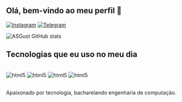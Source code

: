 ## Olá, bem-vindo ao meu perfil 👋
[![Instagram](https://img.shields.io/badge/Instagram-E4405F?style=for-the-badge&logo=instagram&logoColor=white)](https://www.instagram.com/https_gustas/)
[![Telegram](https://img.shields.io/badge/Telegram-2CA5E0?style=for-the-badge&logo=telegram&logoColor=white)](https://t.me/ASgustas)

![ASGust GitHub stats](https://github-readme-stats.vercel.app/api?username=ASGust&show_icons=true&theme=onedark)

## Tecnologias que eu uso no meu dia

<div style="display: inline_block"><br/>
  <img align="center" alt="html5" src=https://img.shields.io/badge/HTML-239120?style=for-the-badge&logo=html5&logoColor=white /> 
  <img align="center" alt="html5" src=	https://img.shields.io/badge/Python-3776AB?style=for-the-badge&logo=python&logoColor=white/> 
  <img align="center" alt="html5" src=	https://img.shields.io/badge/C-00599C?style=for-the-badge&logo=c&logoColor=white))/> 
  <img align="center" alt="html5" src=	https://img.shields.io/badge/C%2B%2B-00599C?style=for-the-badge&logo=c%2B%2B&logoColor=white)/>
</div><br/>

Apaixonado por tecnologia, bacharelando engenharia de computação.
